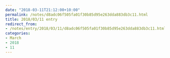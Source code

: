 ```yaml
---
date: "2018-03-11T21:12:00+10:00"
permalink: /notes/d8adc06f505fa01f30b85d95e263dda883db3c11.html
title: 2018/03/11 entry
redirect_from:
- /notes/entry/2018/03/11/d8adc06f505fa01f30b85d95e263dda883db3c11.html
categories:
- March
- 2018
- 11
---
```

